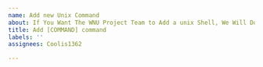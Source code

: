 ```yaml
---
name: Add new Unix Command
about: If You Want The WNU Project Team to Add a unix Shell, We Will Do It!
title: Add [COMMAND] command
labels: ''
assignees: Coolis1362

---
```



